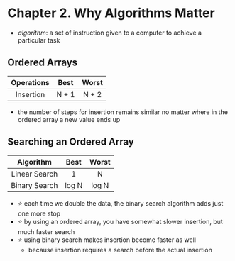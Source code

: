 # Chapter 2. Why Algorithms Matter

- *algorithm*: a set of instruction given to a computer to achieve a particular task

## Ordered Arrays

  | Operations | Best | Worst |
  | :--------: | :--: | :---: |
  | Insertion | N + 1 | N + 2 |

- the number of steps for insertion remains similar no matter where in the ordered array a new value ends up

## Searching an Ordered Array

  | Algorithm | Best | Worst |
  | :--------: | :--: | :---: |
  | Linear Search | 1 | N |
  | Binary Search | log N | log N |

- ⭐ each time we double the data, the binary search algorithm adds just one more stop
- ⭐ by using an ordered array, you have somewhat slower insertion, but much faster search
- ⭐ using binary search makes insertion become faster as well
  - because insertion requires a search before the actual insertion
